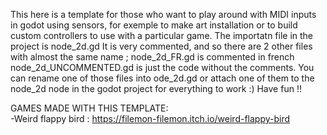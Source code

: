 This here is a template for those who want to play around with MIDI inputs in godot using sensors,
for exemple to make art installation or to build custom controllers to use with a particular game.
The importatn file in the project is node_2d.gd
It is very commented, and so there are 2 other files with almost the same name ;
node_2d_FR.gd is commented in french
node_2d_UNCOMMENTED.gd is just the code without the comments.
You can rename one of those files into ode_2d.gd or attach one of them to the node_2d node in the godot project for everything to work :)
Have fun !!

GAMES MADE WITH THIS TEMPLATE:  
-Weird flappy bird : https://filemon-filemon.itch.io/weird-flappy-bird
